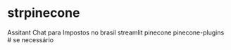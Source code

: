# strpinecone
Assitant Chat para Impostos no brasil
streamlit
pinecone
pinecone-plugins  # se necessário
